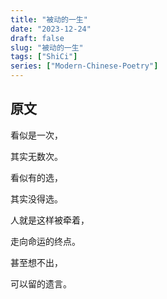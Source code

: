 ```yaml
---
title: "被动的一生"
date: "2023-12-24"
draft: false
slug: "被动的一生"
tags: ["ShiCi"]
series: ["Modern-Chinese-Poetry"]
---
```


## 原文

看似是一次，

其实无数次。

看似有的选，

其实没得选。

人就是这样被牵着，

走向命运的终点。

甚至想不出，

可以留的遗言。
